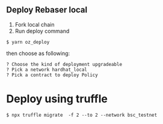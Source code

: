 ## Deploy Rebaser local


1. Fork local chain 
2. Run deploy command

`$ yarn oz_deploy`

then choose as following:

```
? Choose the kind of deployment upgradeable
? Pick a network hardhat_local
? Pick a contract to deploy Policy
```


# Deploy using truffle

`$ npx truffle migrate  -f 2 --to 2 --network bsc_testnet`